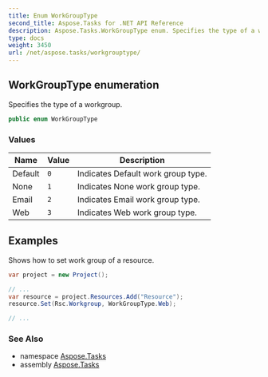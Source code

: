 ```yaml
---
title: Enum WorkGroupType
second_title: Aspose.Tasks for .NET API Reference
description: Aspose.Tasks.WorkGroupType enum. Specifies the type of a workgroup
type: docs
weight: 3450
url: /net/aspose.tasks/workgrouptype/
---
```

## WorkGroupType enumeration

Specifies the type of a workgroup.

```csharp
public enum WorkGroupType
```

### Values

| Name | Value | Description |
| --- | --- | --- |
| Default | `0` | Indicates Default work group type. |
| None | `1` | Indicates None work group type. |
| Email | `2` | Indicates Email work group type. |
| Web | `3` | Indicates Web work group type. |

## Examples

Shows how to set work group of a resource.

```csharp
var project = new Project();

// ...
var resource = project.Resources.Add("Resource");
resource.Set(Rsc.Workgroup, WorkGroupType.Web);

// ...
```

### See Also

* namespace [Aspose.Tasks](../../aspose.tasks/)
* assembly [Aspose.Tasks](../../)



